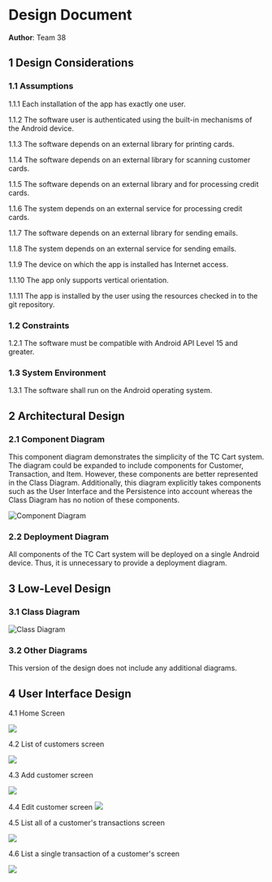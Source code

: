 # Design Document

**Author**: Team 38

## 1 Design Considerations

### 1.1 Assumptions

1.1.1 Each installation of the app has exactly one user.

1.1.2 The software user is authenticated using the built-in mechanisms of the Android device.

1.1.3 The software depends on an external library for printing cards.

1.1.4 The software depends on an external library for scanning customer cards.

1.1.5 The software depends on an external library and for processing credit cards.

1.1.6 The system depends on an external service for processing credit cards.

1.1.7 The software depends on an external library for sending emails.

1.1.8 The system depends on an external service for sending emails.

1.1.9 The device on which the app is installed has Internet access.

1.1.10 The app only supports vertical orientation.

1.1.11 The app is installed by the user using the resources checked in to the git repository.

### 1.2 Constraints

1.2.1 The software must be compatible with Android API Level 15 and greater.

### 1.3 System Environment

1.3.1 The software shall run on the Android operating system.

## 2 Architectural Design

### 2.1 Component Diagram

This component diagram demonstrates the simplicity of the TC Cart system. The diagram could be expanded to include components for Customer, Transaction, and Item. However, these components are better represented in the Class Diagram. Additionally, this diagram explicitly takes components such as the User Interface and the Persistence into account whereas the Class Diagram has no notion of these components.

![Component Diagram](https://github.gatech.edu/gt-omscs-softeng/6300Spring16Team38/blob/master/Project2/Design-Team/Docs/component-diagram.png "TCCart Component Diagram")

### 2.2 Deployment Diagram

All components of the TC Cart system will be deployed on a single Android device. Thus, it is unnecessary to provide a deployment diagram.

## 3 Low-Level Design

### 3.1 Class Diagram

![Class Diagram](https://github.gatech.edu/gt-omscs-softeng/6300Spring16Team38/blob/master/Project2/Design-Team/design-team.png "TCCart Class Diagram")

### 3.2 Other Diagrams

This version of the design does not include any additional diagrams.

## 4 User Interface Design

4.1 Home Screen

![](https://github.gatech.edu/gt-omscs-softeng/6300Spring16Team38/blob/master/Project2/Design-Team/Docs/mainscreen.png "")

4.2 List of customers screen

![](https://github.gatech.edu/gt-omscs-softeng/6300Spring16Team38/blob/master/Project2/Design-Team/Docs/customersscreen.png "")

4.3 Add customer screen

![](https://github.gatech.edu/gt-omscs-softeng/6300Spring16Team38/blob/master/Project2/Design-Team/Docs/addcustomerscreen.png "")

4.4 Edit customer screen
![](https://github.gatech.edu/gt-omscs-softeng/6300Spring16Team38/blob/master/Project2/Design-Team/Docs/editcustomerscreen.png "")

4.5 List all of a customer's transactions screen

![](https://github.gatech.edu/gt-omscs-softeng/6300Spring16Team38/blob/master/Project2/Design-Team/Docs/customertransactions.png "")

4.6 List a single transaction of a customer's screen

![](https://github.gatech.edu/gt-omscs-softeng/6300Spring16Team38/blob/master/Project2/Design-Team/Docs/customertransaction.png "")

